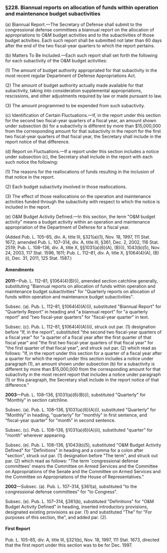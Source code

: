 ### §228. Biannual reports on allocation of funds within operation and maintenance budget subactivities ###

(a) Biannual Report.—The Secretary of Defense shall submit to the congressional defense committees a biannual report on the allocation of appropriations to O&M budget activities and to the subactivities of those budget activities. Each such report shall be submitted not later than 60 days after the end of the two fiscal-year quarters to which the report pertains.

(b) Matters To Be Included.—Each such report shall set forth the following for each subactivity of the O&M budget activities:

(1) The amount of budget authority appropriated for that subactivity in the most recent regular Department of Defense Appropriations Act.

(2) The amount of budget authority actually made available for that subactivity, taking into consideration supplemental appropriations, rescissions, and other adjustments required by law or made pursuant to law.

(3) The amount programmed to be expended from such subactivity.

(c) Identification of Certain Fluctuations.—If, in the report under this section for the second two fiscal-year quarters of a fiscal year, an amount shown under subsection (b) for a subactivity is different by more than $15,000,000 from the corresponding amount for that subactivity in the report for the first two fiscal-year quarters of that fiscal year, the Secretary shall include in the report notice of that difference.

(d) Report on Fluctuations.—If a report under this section includes a notice under subsection (c), the Secretary shall include in the report with each such notice the following:

(1) The reasons for the reallocations of funds resulting in the inclusion of that notice in the report.

(2) Each budget subactivity involved in those reallocations.

(3) The effect of those reallocations on the operation and maintenance activities funded through the subactivity with respect to which the notice is included in the report.

(e) O&M Budget Activity Defined.—In this section, the term "O&M budget activity" means a budget activity within an operation and maintenance appropriation of the Department of Defense for a fiscal year.

(Added Pub. L. 105–85, div. A, title III, §321(a)(1), Nov. 18, 1997, 111 Stat. 1672; amended Pub. L. 107–314, div. A, title III, §361, Dec. 2, 2002, 116 Stat. 2519; Pub. L. 108–136, div. A, title X, §§1031(a)(6)(A), (B)(i), 1043(b)(5), Nov. 24, 2003, 117 Stat. 1596, 1611; Pub. L. 112–81, div. A, title X, §1064(4)(A), (B)(i), Dec. 31, 2011, 125 Stat. 1587.)

#### Amendments ####

**2011**—Pub. L. 112–81, §1064(4)(B)(i), amended section catchline generally, substituting "Biannual reports on allocation of funds within operation and maintenance budget subactivities" for "Quarterly reports on allocation of funds within operation and maintenance budget subactivities".

Subsec. (a). Pub. L. 112–81, §1064(4)(A)(i), substituted "Biannual Report" for "Quarterly Report" in heading and "a biannual report" for "a quarterly report" and "two fiscal-year quarters" for "fiscal-year quarter" in text.

Subsec. (c). Pub. L. 112–81, §1064(4)(A)(ii), struck out par. (1) designation before "If, in the report", substituted "the second two fiscal-year quarters of a fiscal year" for "a quarter of a fiscal year after the first quarter of that fiscal year" and "the first two fiscal-year quarters of that fiscal year" for "the first quarter of that fiscal year", and struck out par. (2) which read as follows: "If, in the report under this section for a quarter of a fiscal year after a quarter for which the report under this section includes a notice under paragraph (1), an amount shown under subsection (b) for a subactivity is different by more than $15,000,000 from the corresponding amount for that subactivity in the most recent report that includes a notice under paragraph (1) or this paragraph, the Secretary shall include in the report notice of that difference."

**2003**—Pub. L. 108–136, §1031(a)(6)(B)(i), substituted "Quarterly" for "Monthly" in section catchline.

Subsec. (a). Pub. L. 108–136, §1031(a)(6)(A)(i), substituted "Quarterly" for "Monthly" in heading, "quarterly" for "monthly" in first sentence, and "fiscal-year quarter" for "month" in second sentence.

Subsec. (c). Pub. L. 108–136, §1031(a)(6)(A)(ii), substituted "quarter" for "month" wherever appearing.

Subsec. (e). Pub. L. 108–136, §1043(b)(5), substituted "O&M Budget Activity Defined" for "Definitions" in heading and a comma for a colon after "section", struck out par. (1) designation before "The term", and struck out par. (2) which read as follows: "The term 'congressional defense committees' means the Committee on Armed Services and the Committee on Appropriations of the Senate and the Committee on Armed Services and the Committee on Appropriations of the House of Representatives."

**2002**—Subsec. (a). Pub. L. 107–314, §361(a), substituted "to the congressional defense committees" for "to Congress".

Subsec. (e). Pub. L. 107–314, §361(b), substituted "Definitions" for "O&M Budget Activity Defined" in heading, inserted introductory provisions, designated existing provisions as par. (1) and substituted "The" for "For purposes of this section, the", and added par. (2).

#### First Report ####

Pub. L. 105–85, div. A, title III, §321(b), Nov. 18, 1997, 111 Stat. 1673, directed that the first report under this section was to be for Dec. 1997.